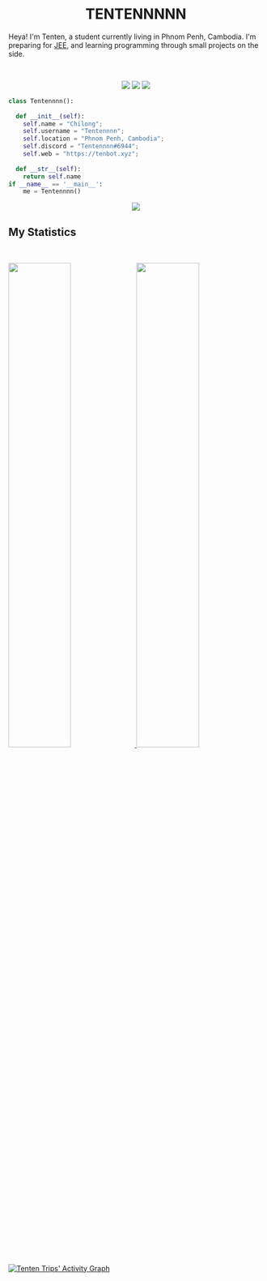<h1 align="center">
  <b>TENTENNNNN</b>
</h1>

Heya! I'm Tenten, a student currently living in Phnom Penh, Cambodia. I'm preparing for 
<a href="https://en.wikipedia.org/wiki/Joint_Entrance_Examination">JEE</a>, 
and learning programming through small projects  on the side.

<br>

<p>
<div align="center">
  <img src="https://img.shields.io/badge/-HTML-c58545?style=for-the-badge&logo=html5&logoColor=c58545&labelColor=282828">
  <img src="https://img.shields.io/badge/-CSS-d1a01f?style=for-the-badge&logo=css3&logoColor=d1a01f&labelColor=282828">
  <img src="https://img.shields.io/badge/-Python-98b982?style=for-the-badge&logo=python&logoColor=98b982&labelColor=282828">
</div>
</p>

```python
class Tentennnn():
    
  def __init__(self):
    self.name = "Chilong";
    self.username = "Tentennnn";
    self.location = "Phnom Penh, Cambodia";
    self.discord = "Tentennnn#6944";
    self.web = "https://tenbot.xyz";
  
  def __str__(self):
    return self.name
if __name__ == '__main__':
    me = Tentennnn()
```

<div align="center">
  <a href="https://open.spotify.com/user/6s6pbtefezpookh8gwnkko15v">
    <img src="https://readme-spotify-tingz.vercel.app/api/now-playing">
  </a>
</div>

<!--
<div align="center">
  <a href="https://open.spotify.com/user/6s6pbtefezpookh8gwnkko15v">
    <img src="https://spotify-readme-theta-virid.vercel.app/api?scan=true&theme=dark" width="240px">
  </a>
</div>
-->

## My Statistics

<br/>
<p align="left">
  <a href="https://tenbot.xyz/">
  <img width="49.5%" src="https://github-readme-stats.vercel.app/api?username=Tentennnn&show_icons=true&theme=gruvbox&hide_border=true" />
    <img width="49.5%" src="https://github-readme-streak-stats.herokuapp.com/?user=tentennnn&theme=gruvbox&hide_border=true" />
  </a>
</p>
<br>

[![Tenten Trips' Activity Graph](https://activity-graph.herokuapp.com/graph?username=abhigyantrips&custom_title=Tentennnn%20Trips's%20Contribution%20Graph&theme=gruvbox&bg_color=282828&hide_border=true&line=d1a01f&point=c58545)](https://tenbot.xyz)


